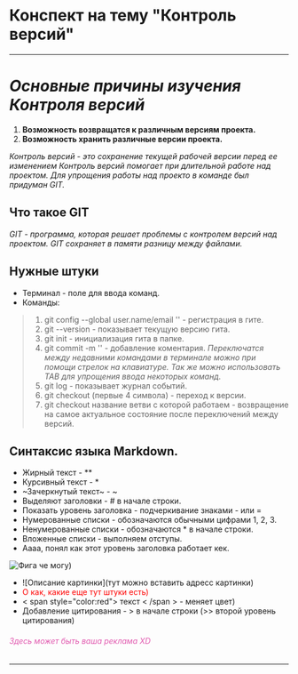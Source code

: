 # **Конспект на тему "Контроль версий"**
---
*Основные причины изучения Контроля версий*
=
1. **Возможность возвращатся к различным версиям проекта.**
2. **Возможность хранить различные версии проекта.**

*Контроль версий - это сохранение текущей рабочей версии перед ее изменением
Контроль версий помогает при длительной работе над проектом.
Для упрощения работы над проекто в команде был придуман GIT.*

## **Что такое GIT**
*GIT - программа, которая решает проблемы с контролем версий над проектом.
GIT сохраняет в памяти разницу между файлами.*

## Нужные штуки

* Терминал - поле для ввода команд.
* Команды:
>1. git config --global user.name/email '' - регистрация в гите.
>2. git --version - показывает текущую версию гита.
>3. git init - инициализация гита в папке.
>4. git commit -m '' - добавление коментария. 
*Переключатся между недавними командами в терминале можно при помощи стрелок 
на клавиатуре. Так же можно использовать TAB для упрощения ввода некоторых
команд.*
>5. git log - показывает журнал событий.
>6. git checkout (первые 4 символа) - переход к версии.
>7. git checkout название ветви с которой работаем - возвращение на самое актуальное 
состояние после переключений между версий.

## Синтаксис языка Markdown.
* Жирный текст - **     
* Курсивный текст - *
* ~Зачеркнутый текст~ - ~
* Выделяют заголовки - # в начале строки.
* Показать уровень заголовка - подчеркивание знаками - или =
* Нумерованные списки - обозначаются обычными цифрами 1, 2, 3.
* Ненумерованные списки - обозначаются * в начале строки.
* Вложенные списки - выполняем отступы.
* Аааа, понял как этот уровень заголовка работает кек.

![Фига че могу)](https://cs8.pikabu.ru/post_img/big/2018/03/07/5/1520402985138325770.png)
* ![Описание картинки](тут можно вставить адресс картинки)
* <span style="color:red"> О как, какие еще тут штуки есть) </span>
* < span style="color:red"> текст < /span > - меняет цвет)
* Добавление цитирования - > в начале строки (>> второй уровень цитирования)

###### <span style="color:#e159af"> Здесь может быть ваша реклама XD </span>
---
